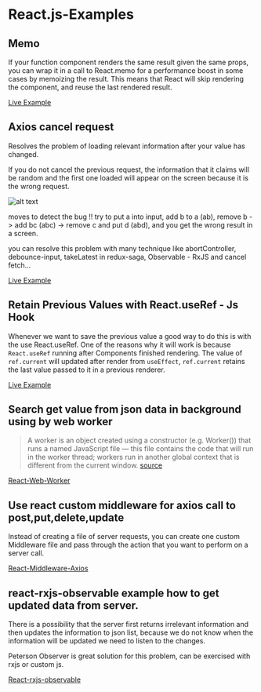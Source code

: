 # React.js-Examples


## Memo

If your function component renders the same result given the same props, you can wrap it in a call to React.memo for a performance boost in some cases by memoizing the result. This means that React will skip rendering the component, and reuse the last rendered result. 

[Live Example](https://codesandbox.io/s/react-memo-example-e0fmx)


## Axios cancel request

Resolves the problem of loading relevant information after your value has changed.

If you do not cancel the previous request, the information that it claims will be random and the first one loaded will appear on the screen because it is the wrong request.

![alt text](https://i.ibb.co/7VnRyxx/Capturereq.png)

moves to detect the bug !! try to put a into input, add b to a (ab), remove b -> add bc (abc) -> remove c and put d (abd), and you get the wrong result in a screen.

you can resolve this problem with many technique like abortController, debounce-input, takeLatest in redux-saga, Observable - RxJS and cancel fetch...

[Live Example](https://codesandbox.io/s/cancel-previous-axios-request-vtmej)

## Retain Previous Values with React.useRef - Js Hook

Whenever we want to save the previous value a good way to do this is with the use React.useRef.
One of the reasons why it will work is because ```React.useRef``` running after Components finished rendering.
The value of ```ref.current``` will updated after render from ```useEffect```, ```ref.current``` retains the last value passed to it in a previous renderer.

[Live Example](https://codesandbox.io/s/retain-previous-values-js-hook-mkc0v)

## Search get value from json data in background using by web worker

> A worker is an object created using a constructor (e.g. Worker()) that runs a named JavaScript file — this file contains the code that will run in the worker thread; workers run in another global context that is different from the current window. [source](https://developer.mozilla.org/en-US/docs/Web/API/Web_Workers_API)

[React-Web-Worker](https://github.com/davidkern13/react-web-worker)

## Use react custom middleware for axios call to post,put,delete,update

Instead of creating a file of server requests, you can create one custom Middleware file and pass through the action that you want to perform on a server call.

[React-Middleware-Axios](https://github.com/davidkern13/react-middleware-axios)

## react-rxjs-observable example how to get updated data from server. 

There is a possibility that the server first returns irrelevant information and then updates the information to json list, because we do not know when the information will be updated we need to listen to the changes.

Peterson Observer is great solution for this problem, can be exercised with rxjs or custom js.

[React-rxjs-observable](https://github.com/davidkern13/react-rxjs-observable)
